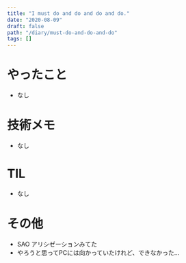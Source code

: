 ```yaml
---
title: "I must do and do and do and do."
date: "2020-08-09"
draft: false
path: "/diary/must-do-and-do-and-do"
tags: []
---
```


# やったこと

+ なし

# 技術メモ

+ なし

# TIL

+ なし

# その他

+ SAO アリシゼーションみてた
+ やろうと思ってPCには向かっていたけれど、できなかった…
